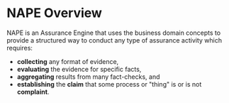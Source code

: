 # NAPE Overview

NAPE is an Assurance Engine that uses the business domain concepts to provide a structured way to conduct any type of assurance activity which requires:

- **collecting** any format of evidence, 
- **evaluating** the evidence for specific facts,
- **aggregating** results from many fact-checks, and  
- **establishing** the **claim** that some process or "thing" is or is not **complaint**.
